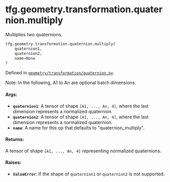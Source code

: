 <div itemscope itemtype="http://developers.google.com/ReferenceObject">
<meta itemprop="name" content="tfg.geometry.transformation.quaternion.multiply" />
<meta itemprop="path" content="Stable" />
</div>

# tfg.geometry.transformation.quaternion.multiply

Multiplies two quaternions.

``` python
tfg.geometry.transformation.quaternion.multiply(
    quaternion1,
    quaternion2,
    name=None
)
```



Defined in [`geometry/transformation/quaternion.py`](https://github.com/tensorflow/graphics/blob/master/tensorflow_graphics/geometry/transformation/quaternion.py).

<!-- Placeholder for "Used in" -->

Note:
  In the following, A1 to An are optional batch dimensions.

#### Args:

* <b>`quaternion1`</b>:  A tensor of shape `[A1, ..., An, 4]`, where the last dimension
    represents a normalized quaternion.
* <b>`quaternion2`</b>:  A tensor of shape `[A1, ..., An, 4]`, where the last dimension
    represents a normalized quaternion.
* <b>`name`</b>: A name for this op that defaults to "quaternion_multiply".


#### Returns:

A tensor of shape `[A1, ..., An, 4]` representing normalized quaternions.


#### Raises:

* <b>`ValueError`</b>: If the shape of `quaternion1` or `quaternion2` is not supported.